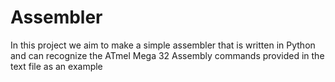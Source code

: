 # Assembler

In this project we aim to make a simple assembler that is written in Python and can recognize the ATmel Mega 32 Assembly commands provided in the text file as an example
